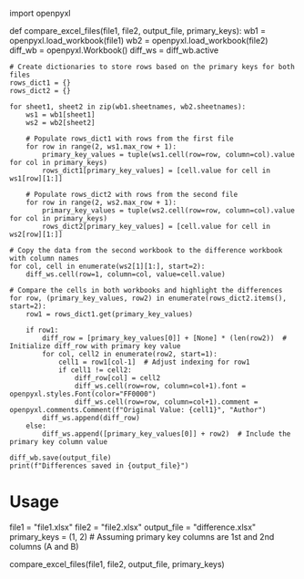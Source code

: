 import openpyxl

def compare_excel_files(file1, file2, output_file, primary_keys):
    wb1 = openpyxl.load_workbook(file1)
    wb2 = openpyxl.load_workbook(file2)
    diff_wb = openpyxl.Workbook()
    diff_ws = diff_wb.active

    # Create dictionaries to store rows based on the primary keys for both files
    rows_dict1 = {}
    rows_dict2 = {}

    for sheet1, sheet2 in zip(wb1.sheetnames, wb2.sheetnames):
        ws1 = wb1[sheet1]
        ws2 = wb2[sheet2]

        # Populate rows_dict1 with rows from the first file
        for row in range(2, ws1.max_row + 1):
            primary_key_values = tuple(ws1.cell(row=row, column=col).value for col in primary_keys)
            rows_dict1[primary_key_values] = [cell.value for cell in ws1[row][1:]]

        # Populate rows_dict2 with rows from the second file
        for row in range(2, ws2.max_row + 1):
            primary_key_values = tuple(ws2.cell(row=row, column=col).value for col in primary_keys)
            rows_dict2[primary_key_values] = [cell.value for cell in ws2[row][1:]]

    # Copy the data from the second workbook to the difference workbook with column names
    for col, cell in enumerate(ws2[1][1:], start=2):
        diff_ws.cell(row=1, column=col, value=cell.value)

    # Compare the cells in both workbooks and highlight the differences
    for row, (primary_key_values, row2) in enumerate(rows_dict2.items(), start=2):
        row1 = rows_dict1.get(primary_key_values)

        if row1:
            diff_row = [primary_key_values[0]] + [None] * (len(row2))  # Initialize diff_row with primary key value
            for col, cell2 in enumerate(row2, start=1):
                cell1 = row1[col-1]  # Adjust indexing for row1
                if cell1 != cell2:
                    diff_row[col] = cell2
                    diff_ws.cell(row=row, column=col+1).font = openpyxl.styles.Font(color="FF0000")
                    diff_ws.cell(row=row, column=col+1).comment = openpyxl.comments.Comment(f"Original Value: {cell1}", "Author")
            diff_ws.append(diff_row)
        else:
            diff_ws.append([primary_key_values[0]] + row2)  # Include the primary key column value

    diff_wb.save(output_file)
    print(f"Differences saved in {output_file}")

# Usage
file1 = "file1.xlsx"
file2 = "file2.xlsx"
output_file = "difference.xlsx"
primary_keys = (1, 2)  # Assuming primary key columns are 1st and 2nd columns (A and B)

compare_excel_files(file1, file2, output_file, primary_keys)
